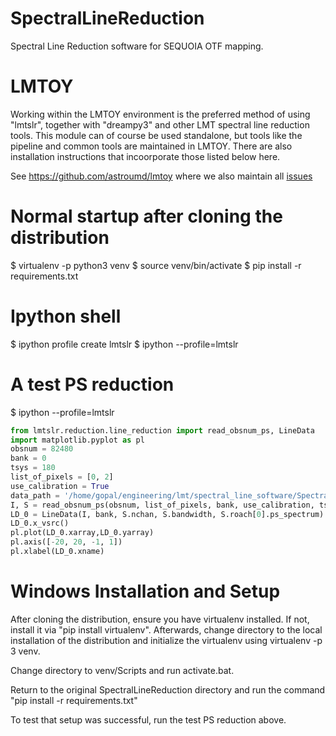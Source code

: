 # SpectralLineReduction

Spectral Line Reduction software for SEQUOIA OTF mapping.

# LMTOY

Working within the LMTOY environment is the preferred method of using
"lmtslr", together with "dreampy3" and other LMT spectral line
reduction tools.  This module can of course be used standalone, but
tools like the pipeline and common tools are maintained in
LMTOY. There are also installation instructions that incoorporate
those listed below here.

See https://github.com/astroumd/lmtoy where we also maintain all [issues](https://github.com/astroumd/lmtoy/issues)

# Normal startup after cloning the distribution

$ virtualenv -p python3 venv
$ source venv/bin/activate
$ pip install -r requirements.txt

# Ipython shell

$ ipython profile create lmtslr
$ ipython --profile=lmtslr

# A test PS reduction

$ ipython --profile=lmtslr

```python
from lmtslr.reduction.line_reduction import read_obsnum_ps, LineData
import matplotlib.pyplot as pl
obsnum = 82480
bank = 0
tsys = 180
list_of_pixels = [0, 2]
use_calibration = True
data_path = '/home/gopal/engineering/lmt/spectral_line_software/SpectralLineReduction/example_data/'
I, S = read_obsnum_ps(obsnum, list_of_pixels, bank, use_calibration, tsys=tsys, path=data_path)
LD_0 = LineData(I, bank, S.nchan, S.bandwidth, S.roach[0].ps_spectrum)
LD_0.x_vsrc()
pl.plot(LD_0.xarray,LD_0.yarray)
pl.axis([-20, 20, -1, 1])
pl.xlabel(LD_0.xname)
```

# Windows Installation and Setup

After cloning the distribution, ensure you have virtualenv installed.  If not, install it via "pip install virtualenv".  Afterwards, change directory to the local installation of the distribution and initialize the virtualenv using virtualenv -p 3 venv.  

Change directory to venv/Scripts and run activate.bat. 

Return to the original SpectralLineReduction directory and run the command "pip install -r requirements.txt"

To test that setup was successful, run the test PS reduction above.

